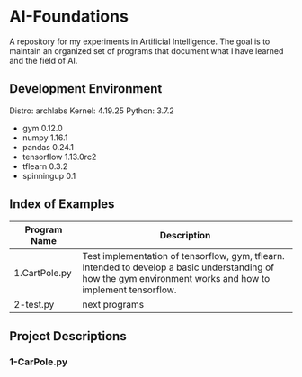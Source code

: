 # AI-Foundations
A repository for my experiments in Artificial Intelligence.  The goal is to maintain an organized set of programs that document what I have learned and the field of AI.

## Development Environment
Distro: archlabs
Kernel: 4.19.25
Python: 3.7.2
* gym 0.12.0
* numpy 1.16.1
* pandas 0.24.1
* tensorflow 1.13.0rc2
* tflearn 0.3.2
* spinningup 0.1

## Index of Examples
Program Name | Description
------------ | ------------
1.CartPole.py | Test implementation of tensorflow, gym, tflearn.  Intended to develop a basic understanding of how the gym environment works and how to implement tensorflow.
2-test.py | next programs

## Project Descriptions
### 1-CarPole.py
<update>
